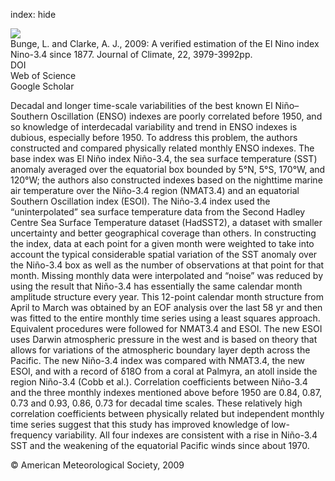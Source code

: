 index: hide

<div class="Citation">
    <div class="Citation-thumb CitationThumb-linked"  data-href="https://doi.org/10.1175/2009jcli2724.1">
      <img src="https://static.claimspace.cloud/climate-study-static/refs/thumbs/14/Bunge_and_Clarke_2009-thumb.png" />
    </div>

  <div class="Citation-body">
    <div class="Citation-text">Bunge, L. and Clarke, A. J., 2009: A verified estimation of the El Nino index Nino-3.4 since 1877. <span class="Article-journal">Journal of Climate, </span><span class="Article-volume">22, </span>3979-3992pp.</div>
    <div class="Citation-links">
      <div class="CitationLink" data-href="https://doi.org/10.1175/2009jcli2724.1">
        <div class="CitationLink-icon CitationLink-Doi"></div>
        <div class="CitationLink-text">DOI</div>
      </div>
      <div class="CitationLink" data-href="http://cel.webofknowledge.com/InboundService.do?customersID=atyponcel&smartRedirect=yes&mode=FullRecord&IsProductCode=Yes&product=CEL&Init=Yes&Func=Frame&action=retrieve&SrcApp=literatum&SrcAuth=atyponcel&SID=7CNc3cIRaBKjGbSujFM&UT=WOS:000268292300007">
        <div class="CitationLink-icon CitationLink-Isi"></div>
        <div class="CitationLink-text">Web of Science</div>
      </div>
      <div class="CitationLink" data-href="https://scholar.google.com/scholar?q=10.1175/2009jcli2724.1">
        <div class="CitationLink-icon CitationLink-Scholar"></div>
        <div class="CitationLink-text">Google Scholar</div>
      </div>
    </div>
  </div>
</div>

Decadal and longer time-scale variabilities of the best known El Niño–Southern Oscillation (ENSO) indexes are poorly correlated before 1950, and so knowledge of interdecadal variability and trend in ENSO indexes is dubious, especially before 1950. To address this problem, the authors constructed and compared physically related monthly ENSO indexes. The base index was El Niño index Niño-3.4, the sea surface temperature (SST) anomaly averaged over the equatorial box bounded by 5°N, 5°S, 170°W, and 120°W; the authors also constructed indexes based on the nighttime marine air temperature over the Niño-3.4 region (NMAT3.4) and an equatorial Southern Oscillation index (ESOI). The Niño-3.4 index used the “uninterpolated” sea surface temperature data from the Second Hadley Centre Sea Surface Temperature dataset (HadSST2), a dataset with smaller uncertainty and better geographical coverage than others. In constructing the index, data at each point for a given month were weighted to take into account the typical considerable spatial variation of the SST anomaly over the Niño-3.4 box as well as the number of observations at that point for that month. Missing monthly data were interpolated and “noise” was reduced by using the result that Niño-3.4 has essentially the same calendar month amplitude structure every year. This 12-point calendar month structure from April to March was obtained by an EOF analysis over the last 58 yr and then was fitted to the entire monthly time series using a least squares approach. Equivalent procedures were followed for NMAT3.4 and ESOI. The new ESOI uses Darwin atmospheric pressure in the west and is based on theory that allows for variations of the atmospheric boundary layer depth across the Pacific. The new Niño-3.4 index was compared with NMAT3.4, the new ESOI, and with a record of δ18O from a coral at Palmyra, an atoll inside the region Niño-3.4 (Cobb et al.). Correlation coefficients between Niño-3.4 and the three monthly indexes mentioned above before 1950 are 0.84, 0.87, 0.73 and 0.93, 0.86, 0.73 for decadal time scales. These relatively high correlation coefficients between physically related but independent monthly time series suggest that this study has improved knowledge of low-frequency variability. All four indexes are consistent with a rise in Niño-3.4 SST and the weakening of the equatorial Pacific winds since about 1970.

<div class="Citation-copy">
&copy; American Meteorological Society, 2009
</div>